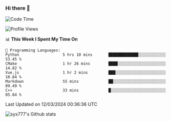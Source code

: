 ### Hi there 👋

<!--
**syx777/syx777** is a ✨ _special_ ✨ repository because its `README.md` (this file) appears on your GitHub profile.

Here are some ideas to get you started:

- 🔭 I’m currently working on ...
- 🌱 I’m currently learning ...
- 👯 I’m looking to collaborate on ...
- 🤔 I’m looking for help with ...
- 💬 Ask me about ...
- 📫 How to reach me: ...
- 😄 Pronouns: ...
- ⚡ Fun fact: ...
-->
<!--START_SECTION:waka-->
![Code Time](http://img.shields.io/badge/Code%20Time-9%20hrs%2053%20mins-blue)

![Profile Views](http://img.shields.io/badge/Profile%20Views-373-blue)

📊 **This Week I Spent My Time On** 

```text
💬 Programming Languages: 
Python                   5 hrs 10 mins       █████████████░░░░░░░░░░░░   53.45 % 
CMake                    1 hr 26 mins        ████░░░░░░░░░░░░░░░░░░░░░   14.82 % 
Vue.js                   1 hr 2 mins         ███░░░░░░░░░░░░░░░░░░░░░░   10.84 % 
Markdown                 55 mins             ██░░░░░░░░░░░░░░░░░░░░░░░   09.49 % 
C++                      33 mins             █░░░░░░░░░░░░░░░░░░░░░░░░   05.84 % 
```


 Last Updated on 12/03/2024 00:36:36 UTC
<!--END_SECTION:waka-->

![syx777's Github stats](https://github-readme-stats.vercel.app/api?username=syx777&show_icons=true)

